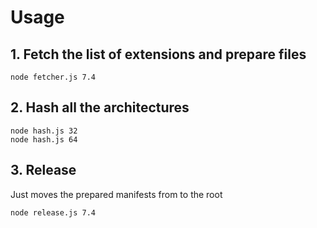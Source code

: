 # Usage

## 1. Fetch the list of extensions and prepare files

    node fetcher.js 7.4

## 2. Hash all the architectures

    node hash.js 32
    node hash.js 64

## 3. Release

Just moves the prepared manifests from to the root

    node release.js 7.4
